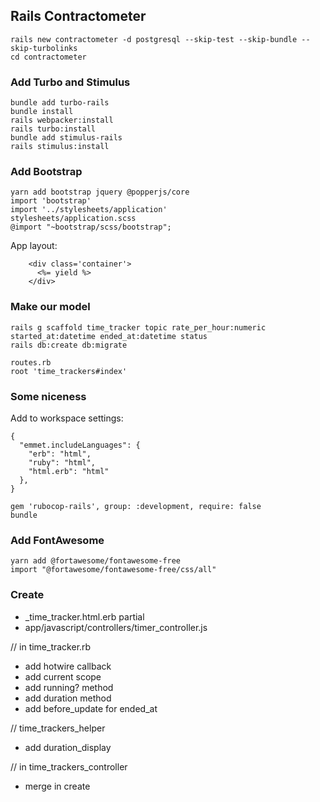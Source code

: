 ## Rails Contractometer

```
rails new contractometer -d postgresql --skip-test --skip-bundle --skip-turbolinks
cd contractometer
```

### Add Turbo and Stimulus
```
bundle add turbo-rails
bundle install
rails webpacker:install
rails turbo:install
bundle add stimulus-rails
rails stimulus:install
```

### Add Bootstrap
```
yarn add bootstrap jquery @popperjs/core
import 'bootstrap'
import '../stylesheets/application'
stylesheets/application.scss
@import "~bootstrap/scss/bootstrap";
```
App layout:
```
    <div class='container'>
      <%= yield %>
    </div>
```

### Make our model
```
rails g scaffold time_tracker topic rate_per_hour:numeric started_at:datetime ended_at:datetime status
rails db:create db:migrate

routes.rb
root 'time_trackers#index'
```

### Some niceness

Add to workspace settings:
```
{
  "emmet.includeLanguages": {
    "erb": "html",
    "ruby": "html",
    "html.erb": "html"
  },
}

gem 'rubocop-rails', group: :development, require: false
bundle
```
### Add FontAwesome
```
yarn add @fortawesome/fontawesome-free
import "@fortawesome/fontawesome-free/css/all"
```

### Create
* _time_tracker.html.erb partial
* app/javascript/controllers/timer_controller.js

// in time_tracker.rb
* add hotwire callback
* add current scope
* add running? method
* add duration method
* add before_update for ended_at

// time_trackers_helper
* add duration_display

// in time_trackers_controller
* merge in create

